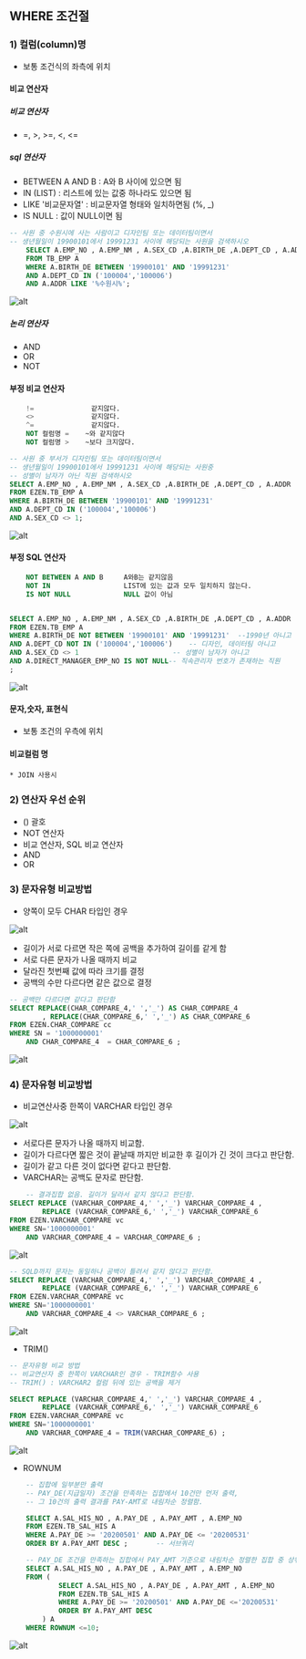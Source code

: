 
## WHERE 조건절

### 1) 컬럼(column)명

* 보통 조건식의 좌측에 위치

#### 비교 연산자

##### 비교 연산자

* =, >, >=, <, <=

##### sql 연산자

* BETWEEN A AND B : A와 B 사이에 있으면 됨
* IN (LIST) : 리스트에 있는 값중 하나라도 있으면 됨
* LIKE '비교문자열' : 비교문자열 형태와 일치하면됨 (%, _)
* IS NULL : 값이 NULL이면 됨

```sql
-- 사원 중 수원시에 사는 사람이고 디자인팀 또는 데이터팀이면서
-- 생년월일이 19900101에서 19991231 사이에 해당되는 사원을 검색하시오
    SELECT A.EMP_NO , A.EMP_NM , A.SEX_CD ,A.BIRTH_DE ,A.DEPT_CD , A.ADDR 
    FROM TB_EMP A
    WHERE A.BIRTH_DE BETWEEN '19900101' AND '19991231'
    AND A.DEPT_CD IN ('100004','100006')
    AND A.ADDR LIKE '%수원시%';
```

![alt](/assets/images/post/Database/sql/86.png)

##### 논리 연산자

* AND
* OR
* NOT

#### 부정 비교 연산자

```SQL
    !=              같지않다.
    <>              같지않다.
    ^=              같지않다.
    NOT 컬럼명 =    ~와 같지않다
    NOT 컬럼명 >    ~보다 크지않다.
```

```SQL
-- 사원 중 부서가 디자인팀 또는 데이터팀이면서
-- 생년월일이 19900101에서 19991231 사이에 해당되는 사원중 
-- 성별이 남자가 아닌 직원 검색하시오
SELECT A.EMP_NO , A.EMP_NM , A.SEX_CD ,A.BIRTH_DE ,A.DEPT_CD , A.ADDR 
FROM EZEN.TB_EMP A
WHERE A.BIRTH_DE BETWEEN '19900101' AND '19991231'
AND A.DEPT_CD IN ('100004','100006')
AND A.SEX_CD <> 1; 
```

![alt](/assets/images/post/Database/sql/88.png)

#### 부정 SQL 연산자

```SQL
    NOT BETWEEN A AND B     A와B는 같지않음
    NOT IN                  LIST에 있는 값과 모두 일치하지 않는다.
    IS NOT NULL             NULL 값이 아님

```

```SQL

SELECT A.EMP_NO , A.EMP_NM , A.SEX_CD ,A.BIRTH_DE ,A.DEPT_CD , A.ADDR 
FROM EZEN.TB_EMP A
WHERE A.BIRTH_DE NOT BETWEEN '19900101' AND '19991231'	--1990년 아니고
AND A.DEPT_CD NOT IN ('100004','100006')	-- 디자인, 데이터팀 아니고
AND A.SEX_CD <> 1 						-- 성별이 남자가 아니고
AND A.DIRECT_MANAGER_EMP_NO IS NOT NULL-- 직속관리자 번호가 존재하는 직원
;
```

![alt](/assets/images/post/Database/sql/89.png)

#### 문자,숫자, 표현식

* 보통 조건의 우측에 위치
#### 비교컬럼 명

    * JOIN 사용시

### 2) 연산자 우선 순위

* () 괄호
* NOT 연산자
* 비교 연산자, SQL 비교 연산자
* AND
* OR

### 3) 문자유형 비교방법 

* 양쪽이 모두 CHAR 타입인 경우

![alt](/assets/images/post/Database/sql/92.png)

* 길이가 서로 다르면 작은 쪽에 공백을 추가하여 길이를 같게 함
* 서로 다른 문자가 나올 때까지 비교
* 달라진 첫번째 값에 따라 크기를 결정
* 공백의 수만 다르다면 같은 값으로 결정

```sql
-- 공백만 다르다면 같다고 판단함
SELECT REPLACE(CHAR_COMPARE_4,' ','_') AS CHAR_COMPARE_4 
		, REPLACE(CHAR_COMPARE_6,' ','_') AS CHAR_COMPARE_6 
FROM EZEN.CHAR_COMPARE cc 
WHERE SN = '1000000001'
	AND CHAR_COMPARE_4  = CHAR_COMPARE_6 ;
```

![alt](/assets/images/post/Database/sql/91.png)

### 4) 문자유형 비교방법 

* 비교연산사중 한쪽이 VARCHAR 타입인 경우

![alt](/assets/images/post/Database/sql/93.png)

* 서로다른 문자가 나올 때까지 비교함.
* 길이가 다르다면 짧은 것이 끝날때 까지만 비교한 후 길이가 긴 것이 크다고 판단함.
* 길이가 같고 다른 것이 없다면 같다고 판단함.
* VARCHAR는 공백도 문자로 판단함.

```sql
    -- 결과집합 없음. 길이가 달라서 같지 않다고 판단함.
SELECT REPLACE (VARCHAR_COMPARE_4,' ','_') VARCHAR_COMPARE_4 ,
		REPLACE (VARCHAR_COMPARE_6,' ','_') VARCHAR_COMPARE_6 
FROM EZEN.VARCHAR_COMPARE vc 
WHERE SN='1000000001' 
	AND VARCHAR_COMPARE_4 = VARCHAR_COMPARE_6 ;
```

![alt](/assets/images/post/Database/sql/94.png)

```sql
-- SQLD까지 문자는 동일하나 공백이 틀려서 같지 않다고 판단함.
SELECT REPLACE (VARCHAR_COMPARE_4,' ','_') VARCHAR_COMPARE_4 ,
		REPLACE (VARCHAR_COMPARE_6,' ','_') VARCHAR_COMPARE_6 
FROM EZEN.VARCHAR_COMPARE vc 
WHERE SN='1000000001' 
	AND VARCHAR_COMPARE_4 <> VARCHAR_COMPARE_6 ;
```

![alt](/assets/images/post/Database/sql/95.png)

* TRIM() 

```sql
-- 문자유형 비교 방법
-- 비교연산자 중 한쪽이 VARCHAR인 경우 - TRIM함수 사용
-- TRIM() : VARCHAR2 컬럼 뒤에 있는 공백을 제거

SELECT REPLACE (VARCHAR_COMPARE_4,' ','_') VARCHAR_COMPARE_4 ,
		REPLACE (VARCHAR_COMPARE_6,' ','_') VARCHAR_COMPARE_6 
FROM EZEN.VARCHAR_COMPARE vc 
WHERE SN='1000000001' 
	AND VARCHAR_COMPARE_4 = TRIM(VARCHAR_COMPARE_6) ;
```

![alt](/assets/images/post/Database/sql/96.png)

* ROWNUM

```SQL
    -- 집합에 일부분만 출력
    -- PAY_DE(지급일자) 조건을 만족하는 집합에서 10건만 먼저 출력,
    -- 그 10건의 출력 결과를 PAY-AMT로 내림차순 정렬함.

    SELECT A.SAL_HIS_NO , A.PAY_DE , A.PAY_AMT , A.EMP_NO 
    FROM EZEN.TB_SAL_HIS A
    WHERE A.PAY_DE >= '20200501' AND A.PAY_DE <= '20200531' 
    ORDER BY A.PAY_AMT DESC ;		-- 서브쿼리

    -- PAY_DE 조건을 만족하는 집합에서 PAY_AMT 기준으로 내림차순 정렬한 집합 중 상위 10건만 출력
    SELECT A.SAL_HIS_NO , A.PAY_DE , A.PAY_AMT , A.EMP_NO 
    FROM (
            SELECT A.SAL_HIS_NO , A.PAY_DE , A.PAY_AMT , A.EMP_NO 
            FROM EZEN.TB_SAL_HIS A
            WHERE A.PAY_DE >= '20200501' AND A.PAY_DE <='20200531'
            ORDER BY A.PAY_AMT DESC
        ) A
    WHERE ROWNUM <=10;
```

![alt](/assets/images/post/Database/sql/97.png)